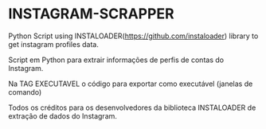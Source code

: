 # INSTAGRAM-SCRAPPER
Python Script using INSTALOADER(https://github.com/instaloader) library to get instagram profiles data.

Script em Python para extrair informações de perfis de contas do Instagram.

Na TAG EXECUTAVEL o código para exportar como executável (janelas de comando)

Todos os créditos para os desenvolvedores da biblioteca INSTALOADER de extração de dados do Instagram.
